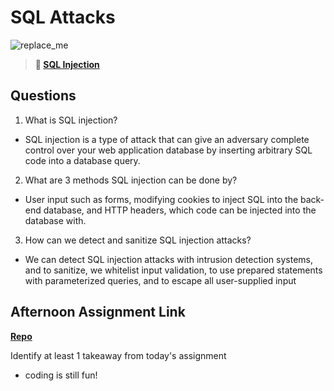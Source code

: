 # SQL Attacks

![replace_me](https://codeworks.blob.core.windows.net/public/assets/img/illustrations/placeholder.svg)

> **📖 [SQL Injection](https://codeworksacademy.com/fs-student-guide/resources/wk11/03-SQL-Injection)**

## Questions

1. What is SQL injection?
- SQL injection is a type of attack that can give an adversary complete control over your web application database by inserting arbitrary SQL code into a database query.
2. What are 3 methods SQL injection can be done by?
-  User input such as forms, modifying cookies to inject SQL into the back-end database, and HTTP headers, which code can be injected into the database with.
3. How can we detect and sanitize SQL injection attacks?
- We can detect SQL injection attacks with intrusion detection systems, and to sanitize, we whitelist input validation, to use prepared statements with parameterized queries, and to escape all user-supplied input

## Afternoon Assignment Link

**[Repo](https://github.com/TungLe0319/AllSpice)**

Identify at least 1 takeaway from today's assignment

- coding is still fun!
